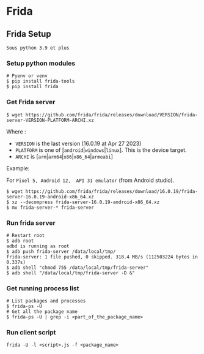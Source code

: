 # Frida

## Frida Setup

    Sous python 3.9 et plus

### Setup python modules

```shell
# Pyenv or venv
$ pip install frida-tools
$ pip install frida
```
### Get Frida server

```shell
$ wget https://github.com/frida/frida/releases/download/VERSION/frida-server-VERSION-PLATFORM-ARCHI.xz 
```

Where : 

- `VERSION` is the last version (16.0.19 at Apr 27 2023)
- `PLATFORM` is one of [`android`|`windows`|`linux`]. This is the device target.
- `ARCHI` is [`arm`|`arm64`|`x86`|`x86_64`|`armeabi`]

Example:

For `Pixel 5, Android 12,  API 31 emulator` (from Android studio).

```shell
$ wget https://github.com/frida/frida/releases/download/16.0.19/frida-server-16.0.19-android-x86_64.xz
$ xz --decompress frida-server-16.0.19-android-x86_64.xz
$ mv frida-server-* frida-server
```

### Run frida server

```shell
# Restart root
$ adb root
adbd is running as root
$ adb push frida-server /data/local/tmp/
frida-server: 1 file pushed, 0 skipped. 318.4 MB/s (112503224 bytes in 0.337s)
$ adb shell "chmod 755 /data/local/tmp/frida-server"
$ adb shell "/data/local/tmp/frida-server -D &" 
```

### Get running process list

```shell
# List packages and processes
$ frida-ps -U 
# Get all the package name
$ frida-ps -U | grep -i <part_of_the_package_name>
```

### Run client script

```shell
frida -U -l <script>.js -f <package_name>
```
